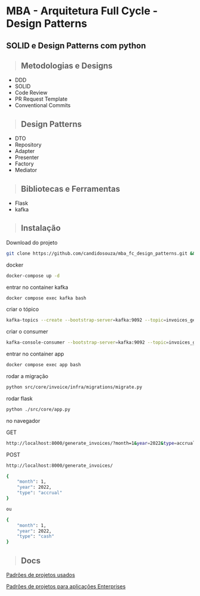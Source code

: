 # MBA - Arquitetura Full Cycle - Design Patterns

## SOLID e Design Patterns com python


> ## Metodologias e Designs

* DDD
* SOLID
* Code Review
* PR Request Template
* Conventional Commits


> ## Design Patterns
* DTO
* Repository
* Adapter
* Presenter
* Factory
* Mediator

> ## Bibliotecas e Ferramentas

* Flask
* kafka


> ## Instalação

Download do projeto

```bash
git clone https://github.com/candidosouza/mba_fc_design_patterns.git && cd mba_fc_design_patterns
```

docker

```bash
docker-compose up -d
```

entrar no container kafka
```bash
docker compose exec kafka bash
```

criar o tópico
```bash
kafka-topics --create --bootstrap-server=kafka:9092 --topic=invoices_generated --partitions=3
```

criar o consumer
```bash
kafka-console-consumer --bootstrap-server=kafka:9092 --topic=invoices_generated
```

entrar no container app
```bash
docker compose exec app bash
```

rodar a migração
```bash
python src/core/invoice/infra/migrations/migrate.py

```

rodar flask

```bash
python ./src/core/app.py
```

no navegador

GET

```bash
http://localhost:8000/generate_invoices/?month=1&year=2022&type=accrual
```

POST

```bash
http://localhost:8000/generate_invoices/

{
    "month": 1,
    "year": 2022,
    "type": "accrual"
}

ou 

{
    "month": 1,
    "year": 2022,
    "type": "cash"
}
```

> ## Docs

[Padrões de projetos usados](https://github.com/candidosouza/mba_fc_design_patterns/blob/main/resources/patterns.md)


[Padrões de projetos para aplicações Enterprises](https://github.com/candidosouza/mba_fc_design_patterns/blob/main/resources/patterns_of_Enterprise_application_architecture.md)